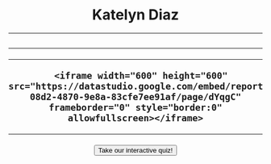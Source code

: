 <!--- <!DOCTYPE html> --->
<html>
  <head>
    <meta charset="UTF-8">
    <title>Katelyn's Website</title>
    <link href="https://fonts.googleapis.com/css2?family=Open+Sans:wght@300;600&display=swap" rel="stylesheet">
    <link rel="stylesheet" type="text/css" href="style.css">
  </head>
  <body>
  <center>
    <h1>Katelyn Diaz</h1>
   <!--- <img src="https://www.instagram.com/p/CP54fp4JV3A/">  --->
    <!---   <h3>i code sometimes</h3> --->
    <hr>
    <h2> 
   <!--- <h2>Hollywood's Favorite Tales: Money Talks</h2> 
    <p>Interested in learning more about films? Scroll through the file below!</p> --->
    <hr> 
    <hr>
  
      <iframe width="600" height="600" src="https://datastudio.google.com/embed/reporting/f85898a4-08d2-4870-9e8a-83cfe7ee91af/page/dYqgC" frameborder="0" style="border:0" allowfullscreen></iframe>
   <!--- </center>
  </body>
</html> --->
 <hr>
<!--- <a href="https://www.flexiquiz.com/SC/N/29ff4298-fb05-4a98-a84a-075ad6073d37">Take our interactive quiz!</a> --->
<body>
    <button onclick="window.location.href='https://www.flexiquiz.com/SC/N/29ff4298-fb05-4a98-a84a-075ad6073d37';">
      Take our interactive quiz!
    </button>
  </body>

